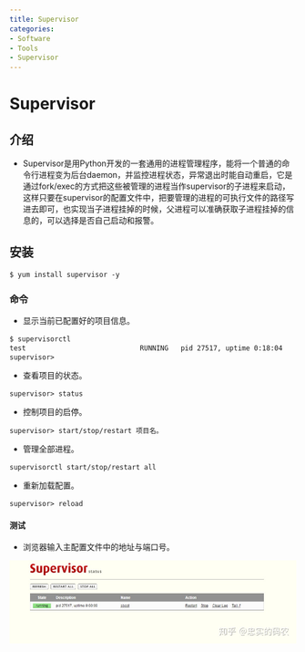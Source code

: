 ```yaml
---
title: Supervisor
categories:
- Software
- Tools
- Supervisor
---
```

# Supervisor

## 介绍

- Supervisor是用Python开发的一套通用的进程管理程序，能将一个普通的命令行进程变为后台daemon，并监控进程状态，异常退出时能自动重启，它是通过fork/exec的方式把这些被管理的进程当作supervisor的子进程来启动，这样只要在supervisor的配置文件中，把要管理的进程的可执行文件的路径写进去即可，也实现当子进程挂掉的时候，父进程可以准确获取子进程挂掉的信息的，可以选择是否自己启动和报警。

## 安装

```shell
$ yum install supervisor -y
```

### 命令

- 显示当前已配置好的项目信息。

```shell
$ supervisorctl
test                            RUNNING   pid 27517, uptime 0:18:04
supervisor>
```

- 查看项目的状态。

```
supervisor> status
```

- 控制项目的启停。

```
supervisor> start/stop/restart 项目名。
```

- 管理全部进程。

```
supervisorctl start/stop/restart all
```

- 重新加载配置。

```
supervisor> reload
```

#### 测试

- 浏览器输入主配置文件中的地址与端口号。

![](https://raw.githubusercontent.com/LuShan123888/Files/main/Pictures/2020-12-10-2020-12-10-2020-11-27-v2-3032f202ef1566428701231235529c76_1440w.jpg)